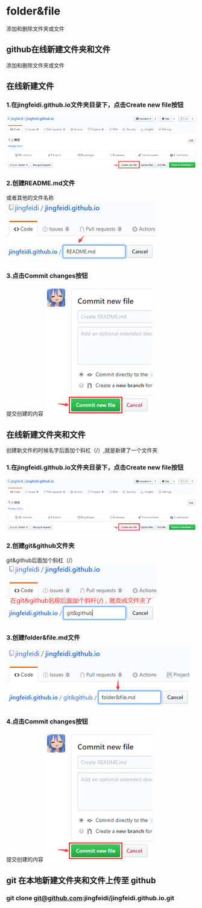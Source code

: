 # folder&file
添加和删除文件夹或文件


## github在线新建文件夹和文件
添加和删除文件夹或文件
## 在线新建文件
### 1.在jingfeidi.github.io文件夹目录下，点击Create new file按钮
![](https://github.com/jingfeidi/jingfeidi.github.io/blob/master/git%26github/img/20200114173022.png)<br>

### 2.创建README.md文件  
或者其他的文件名称
![](https://github.com/jingfeidi/jingfeidi.github.io/blob/master/git%26github/img/20200114173352.png)<br>

### 3.点击Commit changes按钮  
提交创建的内容
![](https://github.com/jingfeidi/jingfeidi.github.io/blob/master/git%26github/img/20200114173510.png)<br>

## 在线新建文件夹和文件
创建新文件的时候名字后面加个斜杠（/）,就是新建了一个文件夹

### 1.在jingfeidi.github.io文件夹目录下，点击Create new file按钮
![](https://github.com/jingfeidi/jingfeidi.github.io/blob/master/git%26github/img/20200114173022.png)<br>

### 2.创建git&github文件夹  
git&github后面加个斜杠（/）
![](https://github.com/jingfeidi/jingfeidi.github.io/blob/master/git%26github/img/20200114173715.png)<br>

### 3.创建folder&file.md文件
![](https://github.com/jingfeidi/jingfeidi.github.io/blob/master/git%26github/img/20200114173825.png)<br>

### 4.点击Commit changes按钮  
提交创建的内容
![](https://github.com/jingfeidi/jingfeidi.github.io/blob/master/git%26github/img/20200114173510.png)<br>


 ## git 在本地新建文件夹和文件上传至 github
 ### git clone git@github.com:jingfeidi/jingfeidi.github.io.git

